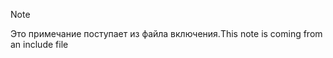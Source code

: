 > [!NOTE]
> <span data-ttu-id="efde7-101">Это примечание поступает из файла включения.</span><span class="sxs-lookup"><span data-stu-id="efde7-101">This note is coming from an include file</span></span>
> 
> 

